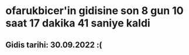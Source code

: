 # ofarukbicer'in gidisine son 8 gun 10 saat 17 dakika 41 saniye kaldi

## Gidis tarihi: 30.09.2022 :(